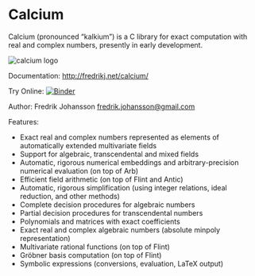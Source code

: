 # Calcium

Calcium (pronounced “kalkium”) is a C library for exact
computation with real and complex numbers, presently in early development.

![calcium logo](http://fredrikj.net/calcium/_images/ca2.svg)

Documentation: http://fredrikj.net/calcium/

Try Online: [![Binder](https://mybinder.org/badge_logo.svg)](https://mybinder.org/v2/gh/fredrik-johansson/calcium/HEAD?filepath=doc%2Fintroduction.ipynb)

Author: Fredrik Johansson <fredrik.johansson@gmail.com>

Features:

* Exact real and complex numbers represented as elements of automatically extended multivariate fields
* Support for algebraic, transcendental and mixed fields
* Automatic, rigorous numerical embeddings and arbitrary-precision numerical evaluation (on top of Arb)
* Efficient field arithmetic (on top of Flint and Antic)
* Automatic, rigorous simplification (using integer relations, ideal reduction, and other methods)
* Complete decision procedures for algebraic numbers
* Partial decision procedures for transcendental numbers
* Polynomials and matrices with exact coefficients
* Exact real and complex algebraic numbers (absolute minpoly representation)
* Multivariate rational functions (on top of Flint)
* Gröbner basis computation (on top of Flint)
* Symbolic expressions (conversions, evaluation, LaTeX output)
